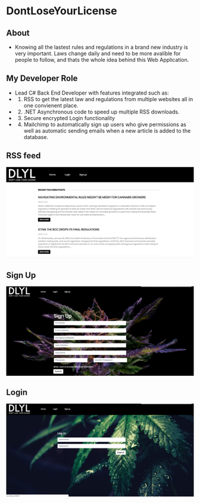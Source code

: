 # DontLoseYourLicense

## About
* Knowing all the lastest rules and regulations in a brand new industry is very important. Laws change daily and need to be more avalible for people to follow, and thats the whole idea behind this Web Application.

## My Developer Role
* Lead C# Back End Developer with features integrated such as:
* 1. RSS to get the latest law and regulations from multiple websites all in one convienent place.
* 2. .NET Asynchronous code to speed up multiple RSS downloads.
* 3. Secure encrypted Login functionality
* 4. Mailchimp to automatically sign up users who give permissions as well as automatic sending emails when a new article is added to the database.


## RSS feed
![Feed](https://github.com/AustinEnglish/DontLoseYourLicense-Externship/blob/master/Screen%20Shot%202019-02-02%20at%2012.25.35%20PM.png?raw=true "Title")

## Sign Up
![signup](https://github.com/AustinEnglish/DontLoseYourLicense-Externship/blob/master/Screen%20Shot%202019-02-02%20at%203.14.00%20PM.png?raw=true "Title")

## Login
![login](https://github.com/AustinEnglish/DontLoseYourLicense-Externship/blob/master/Screen%20Shot%202019-02-02%20at%203.14.10%20PM.png?raw=true "Title")
